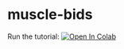 # muscle-bids

Run the tutorial: [![Open In Colab](https://colab.research.google.com/assets/colab-badge.svg)](https://colab.research.google.com/github/fsantini/muscle-bids/blob/main/jupyter/Muscle-bids_dcm2mbids.ipynb)